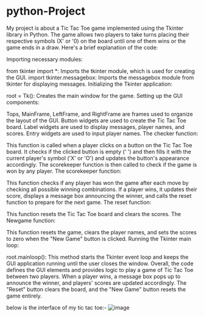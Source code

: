 # python-Project
My project is about  a Tic Tac Toe game implemented using the Tkinter library in Python. The game allows two players to take turns placing their respective symbols (X' or '0) on the board until one of them wins or the game ends in a draw.
Here's a brief explanation of the code:

Importing necessary modules:

from tkinter import *: Imports the tkinter module, which is used for creating the GUI.
import tkinter.messagebox: Imports the messagebox module from tkinter for displaying messages.
Initializing the Tkinter application:

root = Tk(): Creates the main window for the game.
Setting up the GUI components:

Tops, MainFrame, LeftFrame, and RightFrame are frames used to organize the layout of the GUI.
Button widgets are used to create the Tic Tac Toe board.
Label widgets are used to display messages, player names, and scores.
Entry widgets are used to input player names.
The checker function:

This function is called when a player clicks on a button on the Tic Tac Toe board.
It checks if the clicked button is empty (' ') and then fills it with the current player's symbol ('X' or 'O') and updates the button's appearance accordingly.
The scorekeeper function is then called to check if the game is won by any player.
The scorekeeper function:

This function checks if any player has won the game after each move by checking all possible winning combinations.
If a player wins, it updates their score, displays a message box announcing the winner, and calls the reset function to prepare for the next game.
The reset function:

This function resets the Tic Tac Toe board and clears the scores.
The Newgame function:

This function resets the game, clears the player names, and sets the scores to zero when the "New Game" button is clicked.
Running the Tkinter main loop:

root.mainloop(): This method starts the Tkinter event loop and keeps the GUI application running until the user closes the window.
Overall, the code defines the GUI elements and provides logic to play a game of Tic Tac Toe between two players. When a player wins, a message box pops up to announce the winner, and players' scores are updated accordingly. The "Reset" button clears the board, and the "New Game" button resets the game entirely.

below is the interface of my tic tac toe:-
![image](https://github.com/gp900/python-Project/assets/137711156/c6c87d10-e945-4a94-8266-aa38b19b2dd8)
